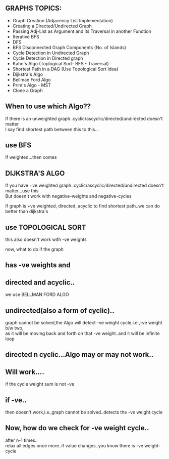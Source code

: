 ## GRAPHS TOPICS:

* Graph Creation (Adjacency List Implementation)
* Creating a Directed/Undirected Graph
* Passing Adj-List as Argument and its Traversal in another Function
* Iterative BFS
* DFS
* BFS Disconnected Graph Components (No. of Islands)
* Cycle Detection in Undirected Graph
* Cycle Detection in Directed graph
* Kahn's Algo (Toplogical Sort- BFS - Traversal)
* Shortest Path in a DAG (Use Topological Sort Idea)
* Dijkstra's Algo
* Bellman Ford Algo
* Prim's Algo - MST
* Clone a Graph


## When to use which Algo??

If there is an unweighted graph..cyclic/ascyclic/directed/undirected doesn't matter  
I say find shortest path between this to this...
## use BFS

If weighted...then comes
## DIJKSTRA'S ALGO
If you have +ve weighted graph..cyclic/ascyclic/directed/undirected doesn't matter...use this  
But doesn't work with negative-weights and negative-cycles

If graph is +ve weighted, directed, acyclic to find shortest path..we can do better than dijkstra's
## use TOPOLOGICAL SORT
this also doesn't work with -ve weights

now, what to do if the graph
## has -ve weights and
 
## directed and acyclic..
we use BELLMAN FORD ALGO

## undirected(also a form of cyclic)..
graph cannot be solved,the Algo will detect -ve weight cycle,i.e.,-ve weight b/w two,  
as it will be moving back and forth on that -ve weight..and it will be infinite loop

## directed n cyclic...Algo may or may not work..
## Will work....
if the cycle weight sum is not -ve

## if -ve..
then doesn't work,i.e.,graph cannot be solved..detects the -ve weight cycle

## Now, how do we check for -ve weight cycle..
after n-1 times..  
relax all edges once more..if value changes..you know there is -ve weight-cycle

